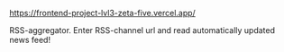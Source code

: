 https://frontend-project-lvl3-zeta-five.vercel.app/

RSS-aggregator. Enter RSS-channel url and read automatically updated news feed!
